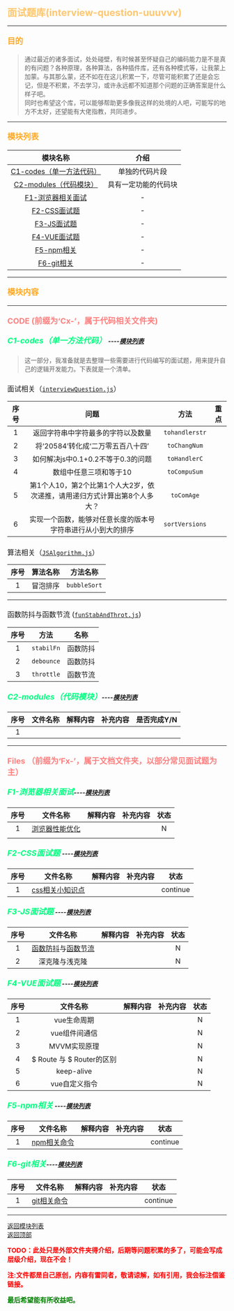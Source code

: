 ### <span style='color:#ffc770;font-size:22px;font-weight:700' id='top'>面试题库(interview-question-uuuvvv)</span>
*********************************************************************
#### <span style='color:#ffaa25;font-size:18px;font-weight:700'>目的</span>

> 通过最近的诸多面试，处处碰壁，有时候甚至怀疑自己的编码能力是不是真的有问题？各种原理，各种算法，各种插件库，还有各种模式等，让我蒙上加蒙。与其那么蒙，还不如在在这儿积累一下，尽管可能积累了还是会忘记，但是不积累，不去学习，或许永远都不知道那个问题的正确答案是什么样子吧。<br/>
> 同时也希望这个库，可以能够帮助更多像我这样的处境的人吧，可能写的地方不太好，还望能有大佬指教，共同进步。
*************************************************************

#### <span style='color:#ffaa25;font-size:18px;font-weight:700' id='mdlist'>模块列表</span>
|模块名称|介绍|
|:-:|:-:|
|[C1-codes（单一方法代码）](#codes)|单独的代码片段|
|[C2-modules（代码模块）](#modules)|具有一定功能的代码块|
|[F1-浏览器相关面试](#f1)|-|
|[F2-CSS面试题](#f2)|-|
|[F3-JS面试题](#f3)|-|
|[F4-VUE面试题](#f4)|-|
|[F5-npm相关](#f5)|-|
|[F6-git相关](#f6)|-|
*************************************************************

#### <span style='color:#ffaa25;font-size:18px;font-weight:700'>模块内容</span>
*************************************************************
#### <p style='color:#ff8080;font-size:18px;font-weight:700'>CODE (前缀为‘Cx-’，属于代码相关文件夹)</p>

##### <span style='color:#00ff80;font-size:18px;font-weight:700' id='codes'>C1-codes（单一方法代码） </span>----[模块列表](#mdlist)

> 这一部分，我准备就是去整理一些需要进行代码编写的面试题，用来提升自己的逻辑开发能力。下表就是一个清单。
> 
### <span style='font-size:16px;font-weight:400'> 面试相关（[`interviewQuestion.js`](/C1-Codes/js/interviewQuestion.js)）</span>

|序号|问题|方法|重点|
|:-:|:-:|:-:|-|
|1|返回字符串中字符最多的字符以及数量| `tohandlerstr`||
|2|将‘20584’转化成‘二万零五百八十四’| `toChangNum`||
|3|如何解决js中0.1+0.2不等于0.3的问题| `toHandlerC`||
|4|数组中任意三项和等于10|`toCompuSum`||
|5|第1个人10，第2个比第1个人大2岁，依次递推，请用递归方式计算出第8个人多大？|`toComAge`||
|6|实现一个函数，能够对任意长度的版本号字符串进行从小到大的排序|`sortVersions`||
### <span style='font-size:16px;font-weight:400'> 算法相关（[`JSAlgorithm.js`](/C1-Codes/js/jsAlgorithm.js)）</span>

|序号|算法名称|方法名称|
|:-:|:-:|:-:|
|1|冒泡排序|`bubbleSort`|

----

#### <p style='font-size:16px;font-weight:400'>函数防抖与函数节流 ([`funStabAndThrot.js`](/C1-Codes/js/funStabAndThrot.js))</p>
|序号|方法|名称|
|:-:|:-:|:-:|
|1|`stabilFn`|函数防抖|
|2|`debounce`|函数防抖|
|3|`throttle`|函数节流|

##### <span style='color:#00ff80;font-size:18px;font-weight:700' id='modules'>C2-modules（代码模块）</span>----[模块列表](#mdlist) 

|序号|文件名称|解释内容|补充内容|是否完成Y/N|
|:-:|:-:|:-:|:-:|:-:|
|1|||||

*************************************************************
#### <p style='color:#ff8080;font-size:18px;font-weight:700'>Files （前缀为‘Fx-’，属于文档文件夹，以部分常见面试题为主）</p>

##### <span style='color:#00ff80;font-size:18px;font-weight:700' id='f1'>F1-浏览器相关面试</span>----[模块列表](#mdlist)

|序号|文件名称|解释内容|补充内容|状态|
|:-:|:-:|:-:|:-:|:-:|
|1|[浏览器性能优化](/F1-浏览器相关面试题/浏览器性能优化方法.md)|||N|
||||||


##### <span style='color:#00ff80;font-size:18px;font-weight:700' id='f2'>F2-CSS面试题 </span> ----[模块列表](#mdlist)

|序号|文件名称|解释内容|补充内容|状态|
|:-:|:-:|:-:|:-:|:-:|
|1|[css相关小知识点](F2-CSS面试题/css相关小知识点.md)|||continue|


##### <span style='color:#00ff80;font-size:18px;font-weight:700' id='f3'>F3-JS面试题</span> ----[模块列表](#mdlist)

|序号|文件名称|解释内容|补充内容|状态|
|:-:|:-:|:-:|:-:|:-:|
|1|[函数防抖](/F3-JS面试题/1-函数防抖与函数节流/函数防抖.md)与[函数节流](/F3-JS面试题/1-函数防抖与函数节流/函数节流.md)|||N|
|2|深克隆与浅克隆|||N|


##### <span style='color:#00ff80;font-size:18px;font-weight:700' id='f4'>F4-VUE面试题</span> ----[模块列表](#mdlist)

|序号|文件名称|解释内容|补充内容|状态|
|:-:|:-:|:-:|:-:|:-:|
|1|vue生命周期|||N|
|2|vue组件间通信|||N|
|3|MVVM实现原理|||N|
|4|$ Route 与 $ Router的区别|||N|
|5|keep-alive|||N|
|6|vue自定义指令|||N|

##### <span style='color:#00ff80;font-size:18px;font-weight:700' id='f5'>F5-npm相关</span> ----[模块列表](#mdlist) 

|序号|文件名称|解释内容|补充内容|状态|
|:-:|:-:|:-:|:-:|:-:|
|1|[npm相关命令](/F5-npm相关/npm相关命令.md)|||continue|

##### <span style='color:#00ff80;font-size:18px;font-weight:700' id='f6'>F6-git相关</span>----[模块列表](#mdlist) 

|序号|文件名称|解释内容|补充内容|状态|
|:-:|:-:|:-:|:-:|:-:|
|1|[git相关命令](/F6-Git相关/git相关命令.md)|||continue|

*************************************************************
[返回模块列表](#mdlist) <br/>
[返回顶部](#top)

<p style='color:red;font-size:15px;font-weight:700'>TODO：此处只是外部文件夹得介绍，后期等问题积累的多了，可能会写成层级介绍，现在不会！</p>
<p style='color:red;font-size:15px;font-weight:700'>注:文件都是自己原创，内容有雷同者，敬请谅解，如有引用，我会标注借鉴链接。</p>
<p style='color:green;font-size:15px;font-weight:700'>最后希望能有所收益吧。</p>
